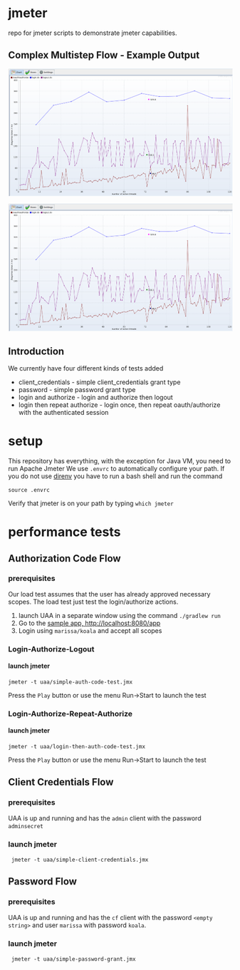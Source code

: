 # jmeter
repo for jmeter scripts to demonstrate jmeter capabilities. 

## Complex Multistep Flow - Example Output

![Thread Count to Response Time](docs/images/response-time-vs-thread.png "Thread count to Response Time Ratio")

![Thread Count to Throughput](docs/images/response-time-vs-thread.png "Thread count to Throughput Ratio")

## Introduction
We currently have four different kinds of tests added

* client_credentials - simple client_credentials grant type
* password - simple password grant type
* login and authorize - login and authorize then logout
* login then repeat authorize - login once, then repeat oauth/authorize with the authenticated session

# setup
This repository has everything, with the exception for Java VM,  you need to run Apache Jmeter
We use `.envrc` to automatically configure your path. 
If you do not use [direnv](https://github.com/direnv/direnv) you have to run a bash shell and run the command

    source .envrc
    
Verify that jmeter is on your path by typing `which jmeter`

# performance tests

## Authorization Code Flow

### prerequisites
Our load test assumes that the user has already approved necessary scopes. 
The load test just test the login/authorize actions.
1. launch UAA in a separate window using the command `./gradlew run`
1. Go to the [sample app, http://localhost:8080/app](http://localhost:8080/app)
1. Login using `marissa/koala` and accept all scopes

### Login-Authorize-Logout
#### launch jmeter

    jmeter -t uaa/simple-auth-code-test.jmx

Press the `Play` button or use the menu Run->Start to launch the test

### Login-Authorize-Repeat-Authorize
#### launch jmeter

    jmeter -t uaa/login-then-auth-code-test.jmx

Press the `Play` button or use the menu Run->Start to launch the test

## Client Credentials Flow

### prerequisites
UAA is up and running and has the `admin` client with the password `adminsecret`

### launch jmeter

     jmeter -t uaa/simple-client-credentials.jmx

## Password Flow

### prerequisites
UAA is up and running and has the `cf` client with the password `<empty string>` 
and user `marissa` with password `koala`.

### launch jmeter

     jmeter -t uaa/simple-password-grant.jmx
